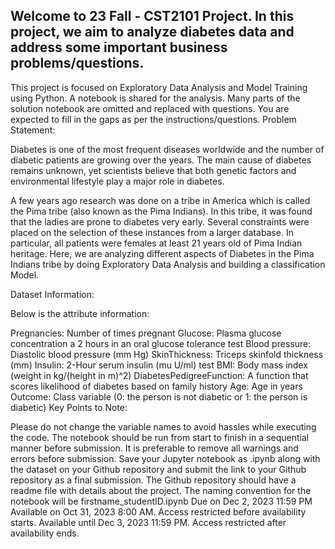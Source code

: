 ## Welcome to 23 Fall - CST2101 Project. In this project, we aim to analyze diabetes data and address some important business problems/questions.

This project is focused on Exploratory Data Analysis and Model Training using Python.
A notebook is shared for the analysis.
Many parts of the solution notebook are omitted and replaced with questions. You are expected to fill in the gaps as per the instructions/questions.
Problem Statement:

Diabetes is one of the most frequent diseases worldwide and the number of diabetic patients are growing over the years. The main cause of diabetes remains unknown, yet scientists believe that both genetic factors and environmental lifestyle play a major role in diabetes.

A few years ago research was done on a tribe in America which is called the Pima tribe (also known as the Pima Indians). In this tribe, it was found that the ladies are prone to diabetes very early. Several constraints were placed on the selection of these instances from a larger database. In particular, all patients were females at least 21 years old of Pima Indian heritage. Here, we are analyzing different aspects of Diabetes in the Pima Indians tribe by doing Exploratory Data Analysis and building a classification Model.

Dataset Information:

Below is the attribute information:

Pregnancies: Number of times pregnant
Glucose: Plasma glucose concentration a 2 hours in an oral glucose tolerance test
Blood pressure: Diastolic blood pressure (mm Hg)
SkinThickness: Triceps skinfold thickness (mm)
Insulin: 2-Hour serum insulin (mu U/ml) test
BMI: Body mass index (weight in kg/(height in m)^2)
DiabetesPedigreeFunction: A function that scores likelihood of diabetes based on family history
Age: Age in years
Outcome: Class variable (0: the person is not diabetic or 1: the person is diabetic)
Key Points to Note:

Please do not change the variable names to avoid hassles while executing the code.
The notebook should be run from start to finish in a sequential manner before submission. It is preferable to remove all warnings and errors before submission.
Save your Jupyter notebook as .ipynb along with the dataset on your Github repository and submit the link to your Github repository as a final submission.
The Github repository should have a readme file with details about the project.
The naming convention for the notebook will be firstname_studentID.ipynb
Due on Dec 2, 2023 11:59 PM
Available on Oct 31, 2023 8:00 AM. Access restricted before availability starts.
Available until Dec 3, 2023 11:59 PM. Access restricted after availability ends.